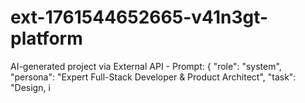 # ext-1761544652665-v41n3gt-platform
AI-generated project via External API - Prompt: { "role": "system", "persona": "Expert Full-Stack Developer &amp; Product Architect", "task": "Design, i
